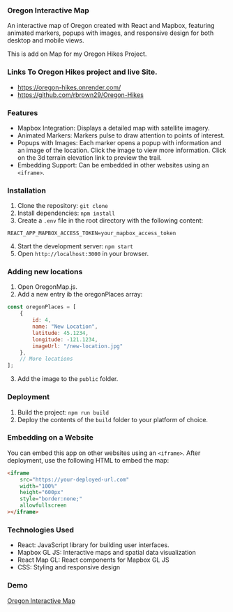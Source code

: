 ### Oregon Interactive Map

An interactive map of Oregon created with React and Mapbox, featuring animated markers, popups with images, and responsive design for both desktop and mobile views.

This is add on Map for my Oregon Hikes Project.
### Links To Oregon Hikes project and live Site.
- https://oregon-hikes.onrender.com/
- https://github.com/rbrown29/Oregon-Hikes

### Features
- Mapbox Integration: Displays a detailed map with satellite imagery.
- Animated Markers: Markers pulse to draw attention to points of interest.
- Popups with Images: Each marker opens a popup with information and an image of the location. Click the image to view more information. Click on the 3d terrain elevation link to preview the trail.
- Embedding Support: Can be embedded in other websites using an `<iframe>`.

### Installation
1. Clone the repository: `git clone`
2. Install dependencies: `npm install`
3. Create a `.env` file in the root directory with the following content:
```
REACT_APP_MAPBOX_ACCESS_TOKEN=your_mapbox_access_token
```
4. Start the development server: `npm start`
5. Open `http://localhost:3000` in your browser.

### Adding new locations
1. Open OregonMap.js.
2. Add a new entry ib the oregonPlaces array:
```javascript
const oregonPlaces = [
    {
        id: 4,
        name: "New Location",
        latitude: 45.1234,
        longitude: -121.1234,
        imageUrl: "/new-location.jpg"
    },
    // More locations
];

```
3. Add the image to the `public` folder.

### Deployment
1. Build the project: `npm run build`
2. Deploy the contents of the `build` folder to your platform of choice.

### Embedding on a Website
You can embed this app on other websites using an `<iframe>`. After deployment, use the following HTML to embed the map:
```html
<iframe
    src="https://your-deployed-url.com"
    width="100%"
    height="600px"
    style="border:none;"
    allowfullscreen
></iframe>
```

### Technologies Used
- React: JavaScript library for building user interfaces.
- Mapbox GL JS: Interactive maps and spatial data visualization
- React Map GL: React components for Mapbox GL JS
- CSS: Styling and responsive design

### Demo

[Oregon Interactive Map](https://timely-scone-7b792f.netlify.app/)